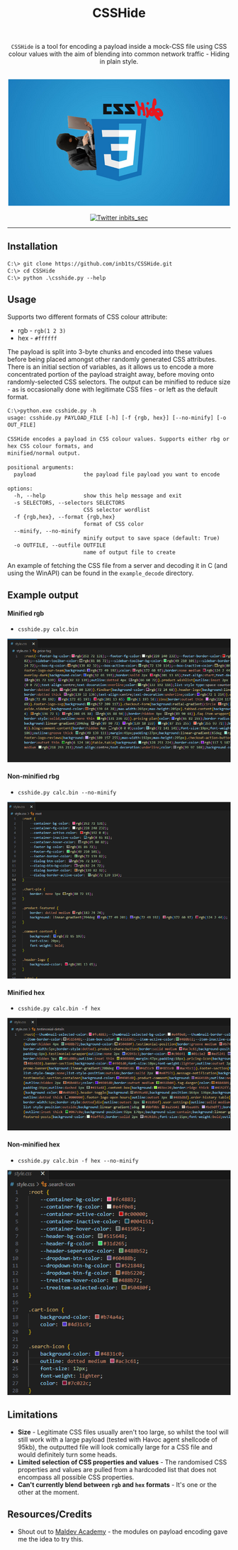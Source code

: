 <div align="center">

# **CSSHide**

<br />

`CSSHide` is a tool for encoding a payload inside a mock-CSS file using CSS colour values with the aim of blending into common network traffic - Hiding in plain style.

<br />

<img src=./images/CSSHide_logo.png >
<br>

[![Twitter inbits_sec](https://badgen.net/badge/icon/twitter?icon=twitter&label)](https://twitter.com/inbits_sec)

</div>
<hr />

## **Installation**

```
C:\> git clone https://github.com/inb1ts/CSSHide.git
C:\> cd CSSHide
C:\> python .\csshide.py --help
```

## **Usage**

Supports two different formats of CSS colour attribute:

- rgb - `rgb(1 2 3)`
- hex - `#ffffff`

The payload is split into 3-byte chunks and encoded into these values before being placed amongst other randomly generated CSS attributes. There is an initial section of variables, as it allows us to encode a more concentrated portion of the payload straight away, before moving onto randomly-selected CSS selectors. The output can be minified to reduce size - as is occasionally done with legitimate CSS files - or left as the default format.

```
C:\>python.exe csshide.py -h
usage: csshide.py PAYLOAD_FILE [-h] [-f {rgb, hex}] [--no-minify] [-o OUT_FILE]

CSSHide encodes a payload in CSS colour values. Supports either rbg or hex CSS colour formats, and
minified/normal output.

positional arguments:
  payload               the payload file payload you want to encode

options:
  -h, --help            show this help message and exit
  -s SELECTORS, --selectors SELECTORS
                        CSS selector wordlist
  -f {rgb,hex}, --format {rgb,hex}
                        format of CSS color
  --minify, --no-minify
                        minify output to save space (default: True)
  -o OUTFILE, --outfile OUTFILE
                        name of output file to create
```

An example of fetching the CSS file from a server and decoding it in C (and using the WinAPI) can be found in the `example_decode` directory.

## **Example output**

#### Minified rgb

- `csshide.py calc.bin`

![minified rgb](images/csshide_example_rgb_minified.png)

#### Non-minified rbg
- `csshide.py calc.bin --no-minify`

![no-minify rgb](images/csshide_example_rbg_nominify.png)

#### Minified hex
- `csshide.py calc.bin -f hex`

![minified hex](images/csshide_example_hex_minified.png)

#### Non-minified hex
- `csshide.py calc.bin -f hex --no-minify`

![no-minify hex](images/csshide_example_hex_nominify.png)

## **Limitations**

- **Size** - Legitimate CSS files usually aren't too large, so whilst the tool will still work with a large payload (tested with Havoc agent shellcode of 95kb), the outputted file will look comically large for a CSS file and would definitely turn some heads. 
- **Limited selection of CSS properties and values** - The randomised CSS properties and values are pulled from a hardcoded list that does not encompass all possible CSS properties.
- **Can't currently blend between `rgb` and `hex` formats** - It's one or the other at the moment.

## **Resources/Credits**

- Shout out to [Maldev Academy](https://maldevacademy.com) - the modules on payload encoding gave me the idea to try this.